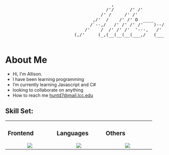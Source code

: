 <pre>
                                        ,                                               _           
                                      /'/      /' /'                                   ' )     )    
                                    /' /     /' /'                                     /'    /'     
                                 ,/'  /    /' /' O  ____     ____    ,____          ,/'    /'       
                                /`--,/   /' /' /' /'    )--/'    )--/'    )        /`---,/'         
                              /'    /  /' /' /'  '---,   /'    /' /'    /'       /'    /'           
                          (,/'     (_,(__(__(__(___,/   (___,/' /'    /(__   (,/'     (_,           
                   
</pre>                                                                     
# About Me
- Hi, I'm Allison.
- I have been learning programming 
- I’m currently learning Javascript and C#
- looking to collaborate on anything
- How to reach me huntd7@mail.lcc.edu

## Skill Set:

<table><tr><td valign="top" width="25%">

### Frontend  
<a href="https://github.com/Allie-source">
<div align="center">  
       <img src="https://skillicons.dev/icons?i=html,css,js,jquery&perline=4" /> 
</div>
</a>
 </td><td valign="top" width="25%">
        
### Languages
<a href="https://github.com/Allie-source">
<div align="center">
       <img src="https://skillicons.dev/icons?i=cs,java,py,js,php&perline=4" /> 
</div>
</a>

</td><td valign="top" width="25%">
  
### Others
<a href="https://github.com/Allie-source">
<div align="center">
       <img src="https://skillicons.dev/icons?i=vscode,visualstudio,anaconda,sqlite,mysql,linux,ubuntu,git,github,arduino,raspberrypi,phpstorm,ps,discord,gmail,stackoverflow,ableton&perline=6" /> 
</div>
</a>
</td>
</tr></table>

<div id="header" align="center">
  <img src="https://komarev.com/ghpvc/?username=Allie-source&style=plastic&color=lightgrey" alt=""/>
</div>

